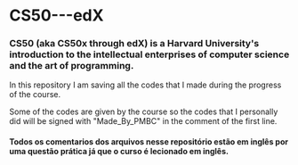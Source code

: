 # CS50---edX
### CS50 (aka CS50x through edX) is a Harvard University's introduction to the intellectual enterprises of computer science and the art of programming.
In this repository I am saving all the codes that I made during the progress of the course.

Some of the codes are given by the course so the codes that I personally did will be signed with "Made_By_PMBC" in the comment of the first line.

#### Todos os comentarios dos arquivos nesse repositório estão em inglês por uma questão prática já que o curso é lecionado em inglês.
